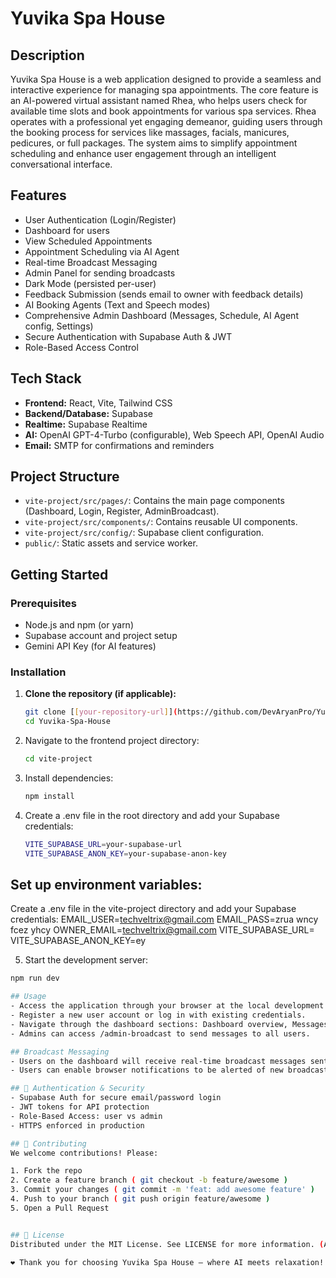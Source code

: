# Yuvika Spa House

## Description

Yuvika Spa House is a web application designed to provide a seamless and interactive experience for managing spa appointments. The core feature is an AI-powered virtual assistant named Rhea, who helps users check for available time slots and book appointments for various spa services. Rhea operates with a professional yet engaging demeanor, guiding users through the booking process for services like massages, facials, manicures, pedicures, or full packages. The system aims to simplify appointment scheduling and enhance user engagement through an intelligent conversational interface.

## Features

- User Authentication (Login/Register)
- Dashboard for users
- View Scheduled Appointments
- Appointment Scheduling via AI Agent
- Real-time Broadcast Messaging
- Admin Panel for sending broadcasts
- Dark Mode (persisted per-user)
- Feedback Submission (sends email to owner with feedback details)
- AI Booking Agents (Text and Speech modes)
- Comprehensive Admin Dashboard (Messages, Schedule, AI Agent config, Settings)
- Secure Authentication with Supabase Auth & JWT
- Role-Based Access Control

## Tech Stack

- **Frontend:** React, Vite, Tailwind CSS
- **Backend/Database:** Supabase
- **Realtime:** Supabase Realtime
- **AI:** OpenAI GPT-4-Turbo (configurable), Web Speech API, OpenAI Audio
- **Email:** SMTP for confirmations and reminders

## Project Structure

- `vite-project/src/pages/`: Contains the main page components (Dashboard, Login, Register, AdminBroadcast).
- `vite-project/src/components/`: Contains reusable UI components.
- `vite-project/src/config/`: Supabase client configuration.
- `public/`: Static assets and service worker.

## Getting Started

### Prerequisites

- Node.js and npm (or yarn)
- Supabase account and project setup
- Gemini API Key (for AI features)

### Installation

1. **Clone the repository (if applicable):**
   ```bash
   git clone [[your-repository-url]](https://github.com/DevAryanPro/Yuvika-Spa-House/)
   cd Yuvika-Spa-House

2. Navigate to the frontend project directory:
   ```bash
   cd vite-project

3. Install dependencies:
   ```bash
   npm install

4. Create a .env file in the root directory and add your Supabase credentials:
   ```bash
   VITE_SUPABASE_URL=your-supabase-url
   VITE_SUPABASE_ANON_KEY=your-supabase-anon-key

## Set up environment variables: 
 Create a .env file in the vite-project directory and add your Supabase credentials:
 EMAIL_USER=techveltrix@gmail.com
 EMAIL_PASS=zrua wncy fcez yhcy
 OWNER_EMAIL=techveltrix@gmail.com
 VITE_SUPABASE_URL=
 VITE_SUPABASE_ANON_KEY=ey

 5. Start the development server:
   ```bash
   npm run dev

## Usage
- Access the application through your browser at the local development URL.
- Register a new user account or log in with existing credentials.
- Navigate through the dashboard sections: Dashboard overview, Messages, Schedule, AI Agent.
- Admins can access /admin-broadcast to send messages to all users.

## Broadcast Messaging
- Users on the dashboard will receive real-time broadcast messages sent by an admin.
- Users can enable browser notifications to be alerted of new broadcast messages.

## 🔐 Authentication & Security
- Supabase Auth for secure email/password login
- JWT tokens for API protection
- Role-Based Access: user vs admin
- HTTPS enforced in production

## 🤝 Contributing
We welcome contributions! Please:

1. Fork the repo
2. Create a feature branch ( git checkout -b feature/awesome )
3. Commit your changes ( git commit -m 'feat: add awesome feature' )
4. Push to your branch ( git push origin feature/awesome )
5. Open a Pull Request


## 📄 License
Distributed under the MIT License. See LICENSE for more information. (Assuming you have a LICENSE file or will add one)

❤️ Thank you for choosing Yuvika Spa House — where AI meets relaxation!
